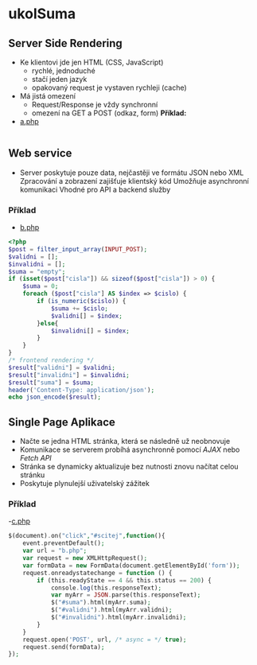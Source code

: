 # ukolSuma
## Server Side Rendering
- Ke klientovi jde jen HTML (CSS, JavaScript)
    - rychlé, jednoduché
    - stačí jeden jazyk
    - opakovaný request je vystaven rychleji (cache)
- Má jistá omezení
    - Request/Response je vždy synchronní
    - omezení na GET a POST (odkaz, form)
**Příklad:**
- [a.php](a.php)
```php

```

## Web service
- Server poskytuje pouze data, nejčastěji ve formátu JSON nebo XML
Zpracování a zobrazení zajišťuje klientský kód
Umožňuje asynchronní komunikaci
Vhodné pro API a backend služby

### Příklad
- [b.php](b.php)
```php
<?php
$post = filter_input_array(INPUT_POST);
$validni = [];
$invalidni = [];
$suma = "empty";
if (isset($post["cisla"]) && sizeof($post["cisla"]) > 0) {
    $suma = 0;
    foreach ($post["cisla"] AS $index => $cislo) {
        if (is_numeric($cislo)) {
            $suma += $cislo;
            $validni[] = $index;
        }else{
            $invalidni[] = $index;
        }
    }
}
/* frontend rendering */
$result["validni"] = $validni;
$result["invalidni"] = $invalidni;
$result["suma"] = $suma;
header('Content-Type: application/json');
echo json_encode($result);
```
## Single Page Aplikace
- Načte se jedna HTML stránka, která se následně už neobnovuje
- Komunikace se serverem probíhá asynchronně pomocí *AJAX* nebo *Fetch API*
- Stránka se dynamicky aktualizuje bez nutnosti znovu načítat celou stránku
- Poskytuje plynulejší uživatelský zážitek
### Příklad
-[c.php](c.php)
```php
$(document).on("click","#scitej",function(){
    event.preventDefault();
    var url = "b.php";
    var request = new XMLHttpRequest();
    var formData = new FormData(document.getElementById('form'));
    request.onreadystatechange = function () {
        if (this.readyState == 4 && this.status == 200) {
            console.log(this.responseText);
            var myArr = JSON.parse(this.responseText);
            $("#suma").html(myArr.suma);
            $("#validni").html(myArr.validni);
            $("#invalidni").html(myArr.invalidni);
        }
    }
    request.open('POST', url, /* async = */ true);
    request.send(formData);
});
```